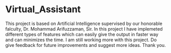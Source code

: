 # Virtual_Assistant
This project is based on Artificial Intelligence supervised by our honorable falculty, Dr. Mohammad Arifuzzaman, Sir. In this project I have implemeted different types of features which can easily give the output in faster way and can minimizes the time. I am still working more with this project. Do give feedback for future improvements and suggest more ideas. Thank you.
